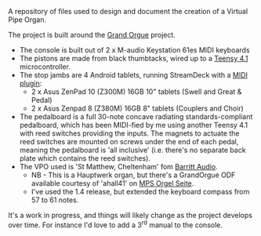 A repository of files used to design and document the creation of a Virtual Pipe Organ.

The project is built around the <a href="https://github.com/GrandOrgue/grandorgue">Grand Orgue</a> project.

* The console is built out of 2 x M-audio Keystation 61es MIDI keyboards
* The pistons are made from black thumbtacks, wired up to a <a href="https://www.pjrc.com/store/teensy41.html">Teensy 4.1</a> microcontroller.
* The stop jambs are 4 Android tablets, running StreamDeck with a <a href="https://trevligaspel.se/streamdeck/midi/index.php">MIDI plugin</a>:
  * 2 x Asus ZenPad 10 (Z300M) 16GB 10" tablets (Swell and Great & Pedal)
  * 2 x Asus Zenpad 8 (Z380M) 16GB 8" tablets (Couplers and Choir)
* The pedalboard is a full 30-note concave radiating standards-compliant pedalboard, which has been MIDI-fied by me using another Teensy 4.1 with reed switches providing the inputs. The magnets to actuate the reed switches are mounted on screws under the end of each pedal, meaning the pedalboard is 'all inclusive' (i.e. there's no separate back plate which contains the reed switches).
* The VPO used is 'St Matthew, Cheltenham' fom <a href="https://barrittaudio.co.uk/products/st-matthew-cheltenham-sample-set">Barritt Audio</a>. 
  * NB - This is a Hauptwerk organ, but there's a GrandOrgue ODF available courtesy of 'ahall41' on <a href="https://mps-orgelseite.de/home/filebase/index.php?file/214-go-odf-for-father-willis-organ-st-matthew-cheltenham/#versions">MPS Orgel Seite</a>.
  * I've used the 1.4 release, but extended the keyboard compass from 57 to 61 notes.

It's a work in progress, and things will likely change as the project develops over time.  For instance I'd love to add a 3<sup>rd</sup> manual to the console.
